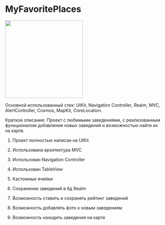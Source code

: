 # MyFavoritePlaces

 <img src="https://user-images.githubusercontent.com/84350949/142168426-3c1940be-d48c-40c4-82ee-709f853dfdb2.png" width="250" />






Основной использованный стек:  UIKit, Navigation Controller, Realm, MVC, AlertController, Cosmos, MapKit, CoreLocation.

Краткое описание: Проект с любимыми заведениями, с реализованным функционалом добавления новых заведений и возможностью найти их на карте.

1. Проект полностью написан на UIKit

2. Использована архитектура MVC

3. Использован Navigation Controller

4. Использован TableView

5. Кастомные ячейки

6. Сохранение заведений в бд Realm

7. Возможность ставить и сохранять рейтинг заведений

8. Возможность добавлять фото к новым заведениям

9. Возможность находить заведения на карте

